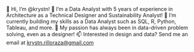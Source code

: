👋 Hi, I’m @krystn!
👀 I’m a Data Analyst with 5 years of experience in Architecture as a Technical Designer and Sustainability Analyst!
🌱 I’m currently building my skills as a Data Analyst such as SQL, R, Python, Tableau, and more.
💞️ My passion has always been in data-driven problem solving, even as a designer! 
📫 Interested in design and data? Send me an email at krystn.rilloraza@gmail.com
